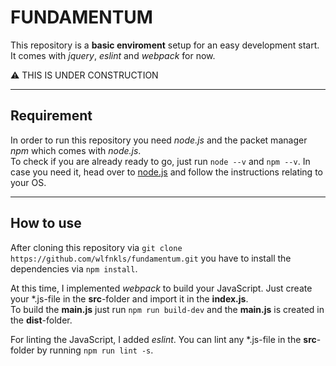 # FUNDAMENTUM

This repository is a **basic enviroment** setup for an easy development start. <br />
It comes with _jquery_, _eslint_ and _webpack_ for now.

:warning: THIS IS UNDER CONSTRUCTION

----

## Requirement

In order to run this repository you need _node.js_ and the packet manager _npm_ which comes with _node.js_. <br />
To check if you are already ready to go, just run `node --v` and `npm --v`. In case you need it, head over to [node.js](https://nodejs.org/en/) and follow the instructions relating to your OS.

--- 

## How to use

After cloning this repository via `git clone https://github.com/wlfnkls/fundamentum.git` you have to install the dependencies via `npm install`.

At this time, I implemented _webpack_ to build your JavaScript. Just create your *.js-file in the **src**-folder and import it in the **index.js**. <br />
To build the **main.js** just run `npm run build-dev` and the **main.js** is created in the **dist**-folder.

For linting the JavaScript, I added _eslint_. You can lint any *.js-file in the **src**-folder by running `npm run lint -s`.